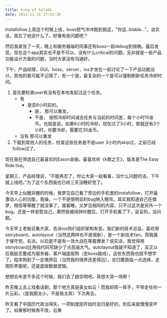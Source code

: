 ```yaml
---
title: King of kalaOk
date: 2013-11-15 17:53:30
---
```


Instafollow上周这个时候上线，boss怒气冲冲跑到我这，"你这..blabla..."。说实话，我忘了他说什么了。好像有些问题吧？

然后我紧张了一天，晚上和服务器端的同事还有boss一起debug到很晚。最后发现，现在这个app其实也不是不可以，没有什么critical的问题。无非就是一些产品功能设计方面的问题，当时大家没有沟通好。

下午，产品经理，GUI，boss，server，ios才坐在一起讨论了一下产品功能设计。其他的我可能不记得了，有一个是，最复杂的一个是可以强制刷新任务冷却时间。

1. 首先要检查user有没有在本地发起过这个任务。
	+ 有
		- 是否6小时前的。
			- 是， 那可以重发。
			- 不是， 按照冷却时间减去任务与当前的时间差，每个小时10金币。也就是说，如果6小时的冷却，现在过了3小时，那就还有3个小时，你要冷却，需要花30金币。
	+ 没有
		那可以重发
2. 下载到其他人的任务，检查这些任务是不是user 3小时内skip过，之前已经follow过了。

现在我在筛选自己最喜欢的Eason金曲，最喜欢听《k歌之王》，版本是The Easy Ride live。

星期三，产品经理说，“不能再忍了，你让大家一起看看，没什么问题的话，下午就上线吧。”为了这个东西我也已经三天没睡好觉了。

今天早上似醒非醒的时候，我梦见自己看了旁边的手机里的instafollow，打开最激动人心的功能，我操，一个不是很明显的bug映入眼帘。其实我知道自己在做梦，相信等等醒了就没事了。接着睡，又梦见相同的内容，只不过这次是另外一个bug。还是一样安慰自己。果然我被闹钟吵醒后，打开手机看了下，妥妥的，没问题。

今天早上老板召集大家，告诉ios狗们组织架构有变。我们新的技术总监，喜欢用storyboard，autolayout（当然这两样也不是很新），是一个新技术fan。而我属于保守党，右派。以后是不是有一场大战在等着爆发？说实话，我觉得用storyboard比用纯代码写缺少了点高端大气。autolayout我就不知道了，反正以后我励志要成为服务器，客户端底层狗（走boss路线），这些东西我也就不想学了。程序狗到了一定境界后（当然我的境界还差得远），总归要面临一点选择，走图形界面呢，还是底层数据逻辑。

想想去年差不多这个时候，我们去了趟崇明吧。真想大哭一场啊！

昨天晚上去上戏看话剧，那个地方真是美女如云！而我却挥一挥手，不带走任何一片云彩。（是我胆太小，不是我太屌）下次再去。

昨天看了中国历代政治得失，一项制度刚开始时总归是好的，到后来就慢慢变坏了。如果那时候再不改，后果
